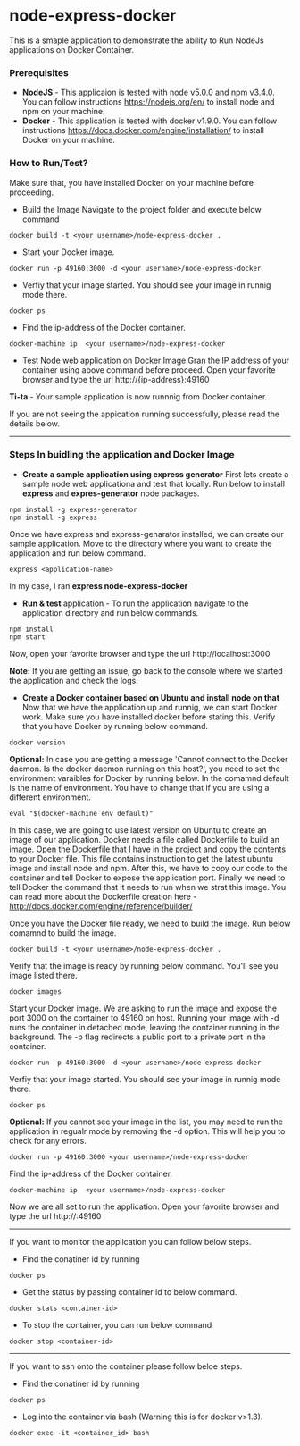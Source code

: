 # node-express-docker
This is a smaple application to demonstrate the ability to Run NodeJs applications on Docker Container.

### Prerequisites
* **NodeJS** - This applicaion is tested with node v5.0.0 and npm v3.4.0. You can follow instructions https://nodejs.org/en/ to install node and npm on your machine.
* **Docker** - This application is tested with docker v1.9.0. You can follow instructions https://docs.docker.com/engine/installation/ to install Docker on your machine.

### How to Run/Test?
Make sure that, you have installed Docker on your machine before proceeding.
* Build the Image
Navigate to the project folder and execute below command
```
docker build -t <your username>/node-express-docker .
```
* Start your Docker image. 
```
docker run -p 49160:3000 -d <your username>/node-express-docker
```
* Verfiy that your image started. You should see your image in runnig mode there.
```
docker ps
```
* Find the ip-address of the Docker container.
```
docker-machine ip  <your username>/node-express-docker
```
* Test Node web application on Docker Image
Gran the IP address of your container using above command before proceed.
Open your favorite browser and type the url http://{ip-address}:49160

**Ti-ta** - Your sample application is now runnnig from Docker container.

If you are not seeing the appication running successfully, please read the details below.
***
### Steps In buidling the application and Docker Image

* **Create a sample application using express generator**
First lets create a sample node web applicationa and test that locally. Run below to install **express** and **expres-generator** node packages.
```
npm install -g express-generator
npm install -g express
```
Once we have express and express-genarator installed, we can create our sample application. Move to the directory where you want to create the application and run below command.
```
express <application-name>
```
In my case, I ran **express node-express-docker**
* **Run & test** application - To run the application navigate to the application directory and run below commands.
```
npm install
npm start
```
Now, open your favorite browser and type the url http://localhost:3000

**Note:** If you are getting an issue, go back to the console where we started the application and check the logs.

* **Create a Docker container based on Ubuntu and install node on that**
Now that we have the application up and runnig, we can start Docker work. Make sure you have installed docker before stating this. Verify that you have Docker by running below command.
```
docker version
```
**Optional:** In case you are getting a message 'Cannot connect to the Docker daemon. Is the docker daemon running on this host?', you need to set the environment varaibles for Docker by running below. In the comamnd default is the name of environment. You have to change that if you are using a different environment.
```
eval "$(docker-machine env default)"
```
In this case, we are going to use latest version on Ubuntu to create an image of our application. Docker needs a file called Dockerfile to build an image.
Open the Dockerfile that I have in the project and copy the contents to your Docker file. This file contains instruction to get the latest ubuntu image and install node and npm.
After this, we have to copy our code to the container and tell Docker to expose the application port. Finally we need to tell Docker the command that it needs to run when we strat this image.
You can read more about the Dockerfile creation here - http://docs.docker.com/engine/reference/builder/

Once you have the Docker file ready, we need to build the image. Run below comamnd to build the image.
```
docker build -t <your username>/node-express-docker .
```
Verify that the image is ready by running below command. You'll see you image listed there.
```
docker images
```
Start your Docker image. We are asking to run the image and expose the port 3000 on the container to 49160 on host.
Running your image with -d runs the container in detached mode, leaving the container running in the background. The -p flag redirects a public port to a private port in the container.
```
docker run -p 49160:3000 -d <your username>/node-express-docker
```
Verfiy that your image started. You should see your image in runnig mode there.
```
docker ps
```
**Optional:** If you cannot see your image in the list, you may need to run the application in regualr mode by removing the -d option. This will help you to check for any errors.
```
docker run -p 49160:3000 <your username>/node-express-docker
```
Find the ip-address of the Docker container.
```
docker-machine ip  <your username>/node-express-docker
```
Now we are all set to run the application. Open your favorite browser and type the url http://<ip-address>:49160

***
If you want to monitor the application you can follow below steps.
* Find the conatiner id by running
```
docker ps
```
* Get the status by passing container id to below command.
```
docker stats <container-id>
```
* To stop the container, you can run below command
```
docker stop <container-id>
```

***
If you want to ssh onto the container please follow beloe steps.
* Find the conatiner id by running
```
docker ps
```
* Log into the container via bash (Warning this is for docker v>1.3).
```
docker exec -it <container_id> bash
```

